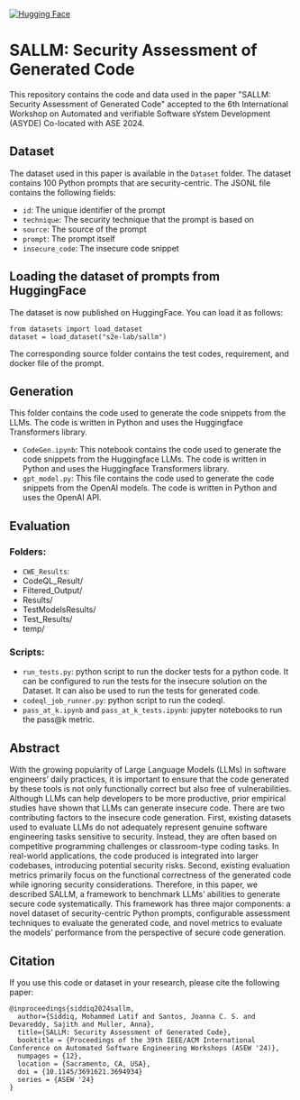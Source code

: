 [![Hugging Face](https://img.shields.io/badge/%F0%9F%A4%97%20Hugging%20Face-Dataset-yellow)](https://huggingface.co/datasets/s2e-lab/sallm)


# SALLM: Security Assessment of Generated Code

This repository contains the code and data used in the paper "SALLM: Security Assessment of Generated Code" accepted to the 6th International Workshop on Automated and verifiable Software sYstem Development (ASYDE) Co-located with ASE 2024.



## Dataset
The dataset used in this paper is available in the `Dataset` folder. The dataset contains 100 Python prompts that are security-centric. The JSONL file contains the following fields:
- `id`: The unique identifier of the prompt
- `technique`: The security technique that the prompt is based on
- `source`: The source of the prompt
- `prompt`: The prompt itself
- `insecure_code`: The insecure code snippet


## Loading the dataset of prompts from HuggingFace

The dataset is now published on HuggingFace. You can load it as follows:

```
from datasets import load_dataset
dataset = load_dataset("s2e-lab/sallm")
```


  
The corresponding source folder contains the test codes, requirement, and docker file of the prompt.

## Generation
This folder contains the code used to generate the code snippets from the LLMs. The code is written in Python and uses the Huggingface Transformers library.

- `CodeGen.ipynb`: This notebook contains the code used to generate the code snippets from the Huggingface LLMs. The code is written in Python and uses the Huggingface Transformers library.
- `gpt_model.py`: This file contains the code used to generate the code snippets from the OpenAI models. The code is written in Python and uses the OpenAI API.

## Evaluation
### Folders:
- `CWE_Results`: 
- CodeQL_Result/
- Filtered_Output/
- Results/
- TestModelsResults/
- Test_Results/
- temp/

### Scripts:


- `run_tests.py`: python script to run the docker tests for a python code. 
It can be configured to run the tests for the insecure solution on the Dataset. It can also be used to run the tests for generated code. 
- `codeql_job_runner.py`: python script to run the codeql.
- `pass_at_k.ipynb` and `pass_at_k_tests.ipynb`: jupyter notebooks to run the pass@k metric.



## Abstract
With the growing popularity of Large Language Models (LLMs) in software engineers’ daily practices, it is important to ensure that the code generated by these tools is not only functionally correct but also free of vulnerabilities. Although LLMs can help developers to be more productive, prior empirical studies have shown that LLMs can generate insecure code. There are two contributing factors to the insecure code generation. First, existing datasets used to evaluate LLMs do not adequately represent genuine software engineering tasks sensitive to security. Instead, they are often based on competitive programming challenges or classroom-type coding tasks. In real-world applications, the code produced is integrated into larger codebases, introducing potential security risks. Second, existing evaluation metrics primarily focus on the functional correctness of the generated code while ignoring security considerations. Therefore, in this paper, we described SALLM, a framework to benchmark LLMs’ abilities to generate secure code systematically. This framework has three major components: a novel dataset of security-centric Python prompts, configurable assessment techniques to evaluate the generated code, and novel metrics to evaluate the models’ performance from the perspective of secure code generation.


## Citation
If you use this code or dataset in your research, please cite the following paper:
```
@inproceedings{siddiq2024sallm,
  author={Siddiq, Mohammed Latif and Santos, Joanna C. S. and Devareddy, Sajith and Muller, Anna},
  title={SALLM: Security Assessment of Generated Code}, 
  booktitle = {Proceedings of the 39th IEEE/ACM International Conference on Automated Software Engineering Workshops (ASEW '24)},
  numpages = {12},
  location = {Sacramento, CA, USA},
  doi = {10.1145/3691621.3694934}
  series = {ASEW '24}
}
```

